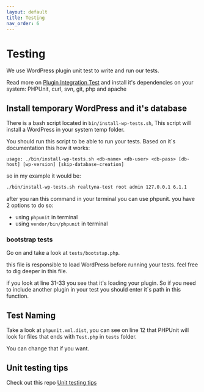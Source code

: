 ```yaml
---
layout: default
title: Testing
nav_order: 6
---
```

# Testing
We use WordPress plugin unit test to write and run our tests.

Read more on [Plugin Integration Test](https://make.wordpress.org/cli/handbook/misc/plugin-unit-tests/) and install it's
dependencies on your system: PHPUnit, curl, svn, git, php and apache

## Install temporary WordPress and it's database
There is a bash script located in ```bin/install-wp-tests.sh```,
This script will install a WordPress in your system temp folder.

You should run this script to be able to run your tests.
Based on it`s documentation this how it works:

```
usage: ./bin/install-wp-tests.sh <db-name> <db-user> <db-pass> [db-host] [wp-version] [skip-database-creation]
```

so in my example it would be:
```bash
./bin/install-wp-tests.sh realtyna-test root admin 127.0.0.1 6.1.1
```


after you ran this command in your terminal you can use phpunit. you have 2 options
to do so:

- using ```phpunit``` in terminal
- using ```vendor/bin/phpunit``` in terminal

### bootstrap tests
Go on and take a look at ```tests/bootstap.php```.

this file is responsible to load WordPress before running your tests. feel free to dig deeper
in this file.

if you look at line 31-33 you see that it's loading your plugin.
So if you need to include another plugin in your test you should enter it`s path in this function.

## Test Naming

Take a look at ```phpunit.xml.dist```, you can see on line 12 
that PHPUnit will look for files that ends with ```Test.php``` in ```tests``` folder.

You can change that if you want.

## Unit testing tips
Check out this repo [Unit testing tips](https://github.com/sarven/unit-testing-tips)